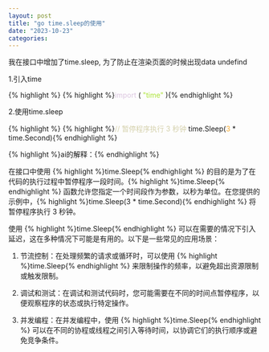 ```yaml
---
layout: post
title: "go time.sleep的使用"
date: "2023-10-23"
categories: 
---
```

<p>我在接口中增加了time.sleep, 为了防止在渲染页面的时候出现data undefind</p>

<p>1.引入time</p>

{% highlight %}
{% highlight %}<span style="color:#dcc6e0">import</span> (
	<span style="color:#abe338">&quot;time&quot;</span>
){% endhighlight %}

<p>2.使用time.sleep</p>

{% highlight %}
{% highlight %}<span style="color:#d4d0ab">// 暂停程序执行 3 秒钟</span>
time.Sleep(<span style="color:#f5ab35">3</span> * time.Second){% endhighlight %}

<p>{% highlight %}ai的解释：{% endhighlight %}</p>

<p>在接口中使用 {% highlight %}time.Sleep{% endhighlight %} 的目的是为了在代码的执行过程中暂停程序一段时间。{% highlight %}time.Sleep{% endhighlight %} 函数允许您指定一个时间段作为参数，以秒为单位。在您提供的示例中，{% highlight %}time.Sleep(3 * time.Second){% endhighlight %} 将暂停程序执行 3 秒钟。</p>

<p>使用 {% highlight %}time.Sleep{% endhighlight %} 可以在需要的情况下引入延迟，这在多种情况下可能是有用的。以下是一些常见的应用场景：</p>

<ol>
	<li>
	<p>节流控制：在处理频繁的请求或循环时，可以使用 {% highlight %}time.Sleep{% endhighlight %} 来限制操作的频率，以避免超出资源限制或触发限制。</p>
	</li>
	<li>
	<p>调试和测试：在调试和测试代码时，您可能需要在不同的时间点暂停程序，以便观察程序的状态或执行特定操作。</p>
	</li>
	<li>
	<p>并发编程：在并发编程中，使用 {% highlight %}time.Sleep{% endhighlight %} 可以在不同的协程或线程之间引入等待时间，以协调它们的执行顺序或避免竞争条件。</p>
	</li>
</ol>

